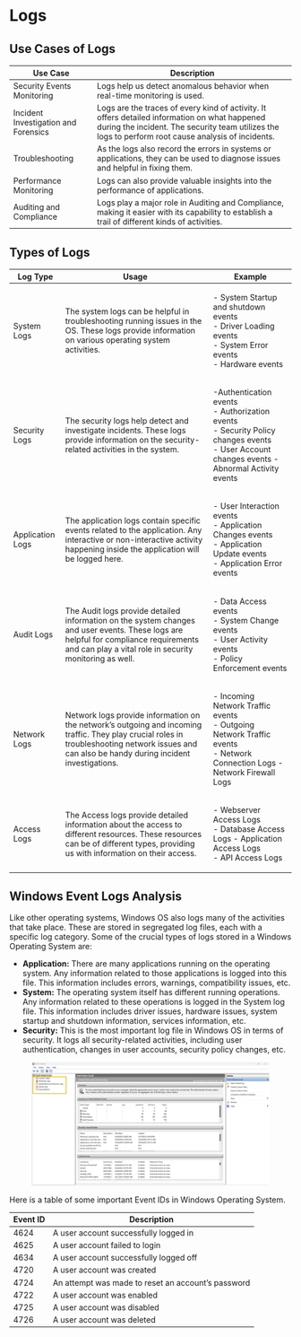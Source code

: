 # Logs

## Use Cases of Logs

| Use Case                             | Description                                                                                                                                                                                          |
| ------------------------------------ | ---------------------------------------------------------------------------------------------------------------------------------------------------------------------------------------------------- |
| Security Events Monitoring           | Logs help us detect anomalous behavior when real-time monitoring is used.                                                                                                                            |
| Incident Investigation and Forensics | Logs are the traces of every kind of activity. It offers detailed information on what happened during the incident. The security team utilizes the logs to perform root cause analysis of incidents. |
| Troubleshooting                      | As the logs also record the errors in systems or applications, they can be used to diagnose issues and helpful in fixing them.                                                                       |
| Performance Monitoring               | Logs can also provide valuable insights into the performance of applications.                                                                                                                        |
| Auditing and Compliance              | Logs play a major role in Auditing and Compliance, making it easier with its capability to establish a trail of different kinds of activities.                                                       |

## Types of Logs

| Log Type         | Usage                                                                                                                                                                                            | Example                                                                                                                                                 |
| ---------------- | ------------------------------------------------------------------------------------------------------------------------------------------------------------------------------------------------ | ------------------------------------------------------------------------------------------------------------------------------------------------------- |
| System Logs      | The system logs can be helpful in troubleshooting running issues in the OS. These logs provide information on various operating system activities.                                               | <p>- System Startup and shutdown events<br>- Driver Loading events<br>- System Error events<br>- Hardware events</p>                                    |
| Security Logs    | The security logs help detect and investigate incidents. These logs provide information on the security-related activities in the system.                                                        | <p>-Authentication events<br>- Authorization events<br>- Security Policy changes events<br>- User Account changes events - Abnormal Activity events</p> |
| Application Logs | The application logs contain specific events related to the application. Any interactive or non-interactive activity happening inside the application will be logged here.                       | <p>- User Interaction events<br>- Application Changes events<br>- Application Update events<br>- Application Error events</p>                           |
| Audit Logs       | The Audit logs provide detailed information on the system changes and user events. These logs are helpful for compliance requirements and can play a vital role in security monitoring as well.  | <p>- Data Access events<br>- System Change events<br>- User Activity events<br>- Policy Enforcement events</p>                                          |
| Network Logs     | Network logs provide information on the network’s outgoing and incoming traffic. They play crucial roles in troubleshooting network issues and can also be handy during incident investigations. | <p>- Incoming Network Traffic events<br>- Outgoing Network Traffic events<br>- Network Connection Logs - Network Firewall Logs</p>                      |
| Access Logs      | The Access logs provide detailed information about the access to different resources. These resources can be of different types, providing us with information on their access.                  | <p>- Webserver Access Logs<br>- Database Access Logs - Application Access Logs<br>- API Access Logs</p>                                                 |

## Windows Event Logs Analysis

Like other operating systems, Windows OS also logs many of the activities that take place. These are stored in segregated log files, each with a specific log category. Some of the crucial types of logs stored in a Windows Operating System are:

* **Application:** There are many applications running on the operating system. Any information related to those applications is logged into this file. This information includes errors, warnings, compatibility issues, etc.
* **System:** The operating system itself has different running operations. Any information related to these operations is logged in the System log file. This information includes driver issues, hardware issues, system startup and shutdown information, services information, etc.
* **Security:** This is the most important log file in Windows OS in terms of security. It logs all security-related activities, including user authentication, changes in user accounts, security policy changes, etc.

<figure><img src="../../.gitbook/assets/6645aa8c024f7893371eb7ac-1719215860668.png" alt=""><figcaption></figcaption></figure>

Here is a table of some important Event IDs in Windows Operating System.

| Event ID | Description                                        |
| -------- | -------------------------------------------------- |
| 4624     | A user account successfully logged in              |
| 4625     | A user account failed to login                     |
| 4634     | A user account successfully logged off             |
| 4720     | A user account was created                         |
| 4724     | An attempt was made to reset an account’s password |
| 4722     | A user account was enabled                         |
| 4725     | A user account was disabled                        |
| 4726     | A user account was deleted                         |
